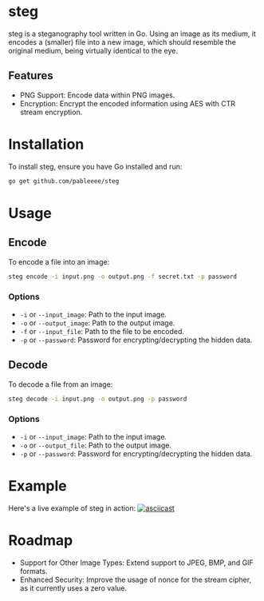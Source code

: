 # steg

steg is a steganography tool written in Go. Using an image as its medium, it encodes a (smaller) file into a new image, which should resemble the original medium, being virtually identical to the eye.

## Features
- PNG Support: Encode data within PNG images.
- Encryption: Encrypt the encoded information using AES with CTR stream encryption.

# Installation
To install steg, ensure you have Go installed and run:

```bash
go get github.com/pableeee/steg
```

# Usage

## Encode

To encode a file into an image:
```bash
steg encode -i input.png -o output.png -f secret.txt -p password
```
### Options
- `-i` or `--input_image`: Path to the input image.
- `-o` or `--output_image`: Path to the output image.
- `-f` or `--input_file`: Path to the file to be encoded.
- `-p` or `--password`: Password for encrypting/decrypting the hidden data.

## Decode

To decode a file from an image:
```bash
steg decode -i input.png -o output.png -p password

```
### Options
- `-i` or `--input_image`: Path to the input image.
- `-o` or `--output_file`: Path to the output image.
- `-p` or `--password`: Password for encrypting/decrypting the hidden data.

# Example
Here's a live example of steg in action:
[![asciicast](https://asciinema.org/a/660952.svg)](https://asciinema.org/a/660952)

# Roadmap
- Support for Other Image Types: Extend support to JPEG, BMP, and GIF formats.
- Enhanced Security: Improve the usage of nonce for the stream cipher, as it currently uses a zero value.